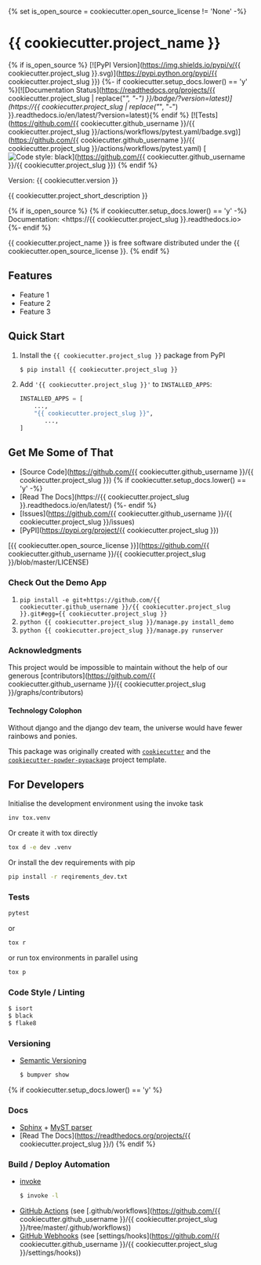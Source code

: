 {% set is_open_source = cookiecutter.open_source_license != 'None' -%}
# {{ cookiecutter.project_name }}

{% if is_open_source %}
[![PyPI Version](https://img.shields.io/pypi/v/{{ cookiecutter.project_slug }}.svg)](https://pypi.python.org/pypi/{{ cookiecutter.project_slug }})
{%- if cookiecutter.setup_docs.lower() == 'y' %}[![Documentation Status](https://readthedocs.org/projects/{{ cookiecutter.project_slug | replace("_", "-") }}/badge/?version=latest)](https://{{ cookiecutter.project_slug | replace("_", "-") }}.readthedocs.io/en/latest/?version=latest){% endif %}
[![Tests](https://github.com/{{ cookiecutter.github_username }}/{{ cookiecutter.project_slug }}/actions/workflows/pytest.yaml/badge.svg)](https://github.com/{{ cookiecutter.github_username }}/{{ cookiecutter.project_slug }}/actions/workflows/pytest.yaml)
[![Code style: black](https://img.shields.io/badge/code%20style-black-000000.svg)](https://github.com/{{ cookiecutter.github_username }}/{{ cookiecutter.project_slug }})
{% endif %}

Version: {{ cookiecutter.version }}

{{ cookiecutter.project_short_description }}

{% if is_open_source %}
{% if cookiecutter.setup_docs.lower() == 'y' -%}
Documentation: <https://{{ cookiecutter.project_slug }}.readthedocs.io>
{%- endif %}

{{ cookiecutter.project_name }} is free software distributed under the {{ cookiecutter.open_source_license }}.
{% endif %}


## Features

- Feature 1
- Feature 2
- Feature 3


## Quick Start

1. Install the `{{ cookiecutter.project_slug }}` package from PyPI
    ```bash
    $ pip install {{ cookiecutter.project_slug }}
    ```

2. Add `'{{ cookiecutter.project_slug }}'` to `INSTALLED_APPS`:
    ```python
    INSTALLED_APPS = [
        ...,
        "{{ cookiecutter.project_slug }}",
           ...,
    ]
    ```
   
## Get Me Some of That
* [Source Code](https://github.com/{{ cookiecutter.github_username }}/{{ cookiecutter.project_slug }})
{% if cookiecutter.setup_docs.lower() == 'y' -%}
* [Read The Docs](https://{{ cookiecutter.project_slug }}.readthedocs.io/en/latest/)
{%- endif %}
* [Issues](https://github.com/{{ cookiecutter.github_username }}/{{ cookiecutter.project_slug }}/issues)
* [PyPI](https://pypi.org/project/{{ cookiecutter.project_slug }})

[{{ cookiecutter.open_source_license }}](https://github.com/{{ cookiecutter.github_username }}/{{ cookiecutter.project_slug }}/blob/master/LICENSE)

### Check Out the Demo App

1. `pip install -e git+https://github.com/{{ cookiecutter.github_username }}/{{ cookiecutter.project_slug }}.git#egg={{ cookiecutter.project_slug }}`
1. `python {{ cookiecutter.project_slug }}/manage.py install_demo`
1. `python {{ cookiecutter.project_slug }}/manage.py runserver`


### Acknowledgments
This project would be impossible to maintain without the help of our generous [contributors](https://github.com/{{ cookiecutter.github_username }}/{{ cookiecutter.project_slug }}/graphs/contributors)

#### Technology Colophon

Without django and the django dev team, the universe would have fewer rainbows and ponies.

This package was originally created with [`cookiecutter`](https://www.cookiecutter.io/) 
and the [`cookiecutter-powder-pypackage`](https://github.com/JacobTumak/CookiePowder) project template.


## For Developers
Initialise the development environment using the invoke task
   ```bash
   inv tox.venv
   ```
Or create it with tox directly
   ```bash
   tox d -e dev .venv
   ```
Or install the dev requirements with pip
   ```bash
   pip install -r reqirements_dev.txt
   ```

### Tests
   ```bash
   pytest
   ```
or
   ```bash
   tox r
   ```
or run tox environments in parallel using
   ```bash
   tox p
   ```

### Code Style / Linting
   ```bash
   $ isort
   $ black
   $ flake8
   ```

### Versioning
 * [Semantic Versioning](https://semver.org/)
   ```bash
   $ bumpver show
   ```

{% if cookiecutter.setup_docs.lower() == 'y' %}
### Docs
 * [Sphinx](https://www.sphinx-doc.org/en/master/) + [MyST parser](https://myst-parser.readthedocs.io/en/latest/intro.html)
 * [Read The Docs](https://readthedocs.org/projects/{{ cookiecutter.project_slug }}/)
{% endif %}

### Build / Deploy Automation
 * [invoke](https://www.pyinvoke.org/)
   ```bash
   $ invoke -l
   ```
 * [GitHub Actions](https://docs.github.com/en/actions) (see [.github/workflows](https://github.com/{{ cookiecutter.github_username }}/{{ cookiecutter.project_slug }}/tree/master/.github/workflows))
 * [GitHub Webhooks](https://docs.github.com/en/webhooks)  (see [settings/hooks](https://github.com/{{ cookiecutter.github_username }}/{{ cookiecutter.project_slug }}/settings/hooks))
